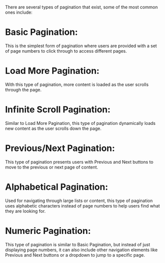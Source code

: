 There are several types of pagination that exist, some of the most common ones include:

# Basic Pagination:

This is the simplest form of pagination where users are provided with a set of page numbers to click through to access different pages.

# Load More Pagination: 

With this type of pagination, more content is loaded as the user scrolls through the page.

# Infinite Scroll Pagination: 

Similar to Load More Pagination, this type of pagination dynamically loads new content as the user scrolls down the page.

# Previous/Next Pagination:

 This type of pagination presents users with Previous and Next buttons to move to the previous or next page of content.

# Alphabetical Pagination: 

Used for navigating through large lists or content, this type of pagination uses alphabetic characters instead of page numbers to help users find what they are looking for.

# Numeric Pagination: 

This type of pagination is similar to Basic Pagination, but instead of just displaying page numbers, it can also include other navigation elements like Previous and Next buttons or a dropdown to jump to a specific page.